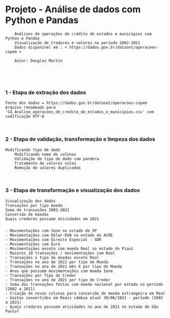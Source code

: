 # Projeto - Análise de dados com Python e Pandas

```
	Análises de operações de crédito de estados e municípios com Python e Pandas
	Visualização de Credores e valores no período 2002-2021
	Dados disponível em : < https://dados.gov.br/dataset/operacoes-copem >

	Autor: Douglas Martin
			
	
```


​    

### 1 - Etapa de extração dos dados

	Fonte dos dados = https://dados.gov.br/dataset/operacoes-copem
	Arquivo renomeado para 'CA_Analise_operacoes_de_credito_de_estados_e_municipios.csv' com codificação UTF-8


​    

### 2 - Etapa de validação, transformação e limpeza dos dados
        
	Modificando tipo de dado
        Modificando nome de colunas
        Validação de tipo de dado com pandera
        Tratamento de valores nulos
        Remoção de valores duplicados


​        

### 3 - Etapa de transformação e visualização dos dados
	Visualização dos dados
	Transações por tipo moeda     
	Soma de transações 2002-2021
	Conversão de moedas
	Quais credores possume atividades em 2021

### 



	- Movimentações com Iene no estado de SP
	- Movimentações com Dólar-EUA no estado do ACRE
	- Movimentações com Direito Especial - SDR
	- Movimentações com Euro
	- Movimentações exceto com moeda Real no estado do Piauí
	- Maiores 10 transações / movimentações com Real
	- Transações x tipo de moedas exceto Real
	- Transações no ano de 2021 por tipo de Moeda
	- Transações no ano de 2021 mês 6 por tipo de Moeda
	- Anos que possuem movimentações com moeda Iene
	- Transações por Tipo de Credor
	- Transações no ano de 2021 por tipo de Credor
	- Soma das transações feitas com moeda nacional por estado no período (2002 a 2021)
	- Criação de novas colunas para conversão de moeda estrangeira em Real
	- Gastos convertidos em Reais câmbio atual 30/06/2021 - período (2002 a 2021)
	- Quais credores possuem atividades no ano de 2021 no estado de São Paulo?


​    


